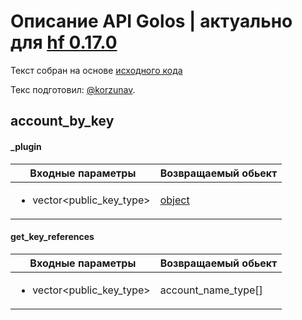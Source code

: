 # Описание API Golos | актуально для [hf 0.17.0](https://github.com/GolosChain/golos/releases/tag/v0.17.0)
Текст собран на основе [исходного кода](https://github.com/GolosChain/golos/tree/master/plugins/account_by_key/include/golos/plugins/account_by_key/account_by_key_plugin.hpp)

Текс подготовил: [@korzunav](https://golos.io/@korzunav).

## account_by_key
#### _plugin

|Входные параметры|Возвращаемый обьект|
|-----------------|-------------------|
|<ul><li>vector<public_key_type></li></ul>|[object](../objects/object.md)|

#### get_key_references

|Входные параметры|Возвращаемый обьект|
|-----------------|-------------------|
|<ul><li>vector<public_key_type></li></ul>|account_name_type[]|

